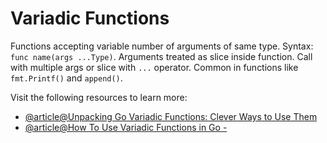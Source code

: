 # Variadic Functions

Functions accepting variable number of arguments of same type. Syntax: `func name(args ...Type)`. Arguments treated as slice inside function. Call with multiple args or slice with `...` operator. Common in functions like `fmt.Printf()` and `append()`.

Visit the following resources to learn more:

- [@article@Unpacking Go Variadic Functions: Clever Ways to Use Them](https://dev.to/shrsv/unpacking-go-variadic-functions-clever-ways-to-use-them-4p25)
- [@article@How To Use Variadic Functions in Go -](https://www.digitalocean.com/community/tutorials/how-to-use-variadic-functions-in-go)